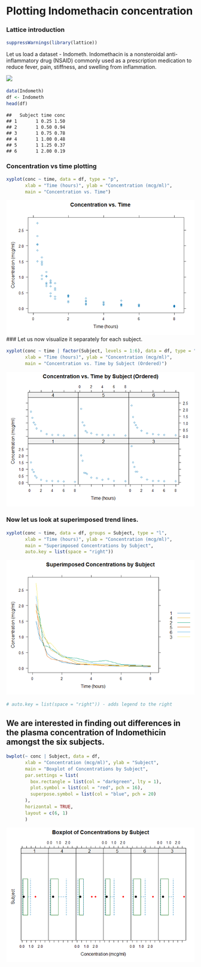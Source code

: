 Plotting Indomethacin concentration
================

### Lattice introduction

``` r
suppressWarnings(library(lattice))
```

Let us load a dataset - Indometh. Indomethacin is a nonsteroidal
anti-inflammatory drug (NSAID) commonly used as a prescription
medication to reduce fever, pain, stiffness, and swelling from
inflammation.

<img src="https://upload.wikimedia.org/wikipedia/commons/4/4e/Indometacin.svg" width="50%">

``` r
data(Indometh)
df <- Indometh
head(df)
```

    ##   Subject time conc
    ## 1       1 0.25 1.50
    ## 2       1 0.50 0.94
    ## 3       1 0.75 0.78
    ## 4       1 1.00 0.48
    ## 5       1 1.25 0.37
    ## 6       1 2.00 0.19

### Concentration vs time plotting

``` r
xyplot(conc ~ time, data = df, type = "p",
       xlab = "Time (hours)", ylab = "Concentration (mcg/ml)",
       main = "Concentration vs. Time")
```

![](lattice_files/figure-gfm/unnamed-chunk-3-1.png)<!-- --> \### Let us
now visualize it separately for each subject.

``` r
xyplot(conc ~ time | factor(Subject, levels = 1:6), data = df, type = "p",
       xlab = "Time (hours)", ylab = "Concentration (mcg/ml)",
       main = "Concentration vs. Time by Subject (Ordered)")
```

![](lattice_files/figure-gfm/unnamed-chunk-4-1.png)<!-- -->

### Now let us look at superimposed trend lines.

``` r
xyplot(conc ~ time, data = df, groups = Subject, type = "l",
       xlab = "Time (hours)", ylab = "Concentration (mcg/ml)",
       main = "Superimposed Concentrations by Subject",
       auto.key = list(space = "right"))
```

![](lattice_files/figure-gfm/unnamed-chunk-5-1.png)<!-- -->

``` r
# auto.key = list(space = "right")) - adds legend to the right
```

## We are interested in finding out differences in the plasma concentration of Indomethicin amongst the six subjects.

``` r
bwplot(~ conc | Subject, data = df,
       xlab = "Concentration (mcg/ml)", ylab = "Subject",
       main = "Boxplot of Concentrations by Subject",
       par.settings = list(
         box.rectangle = list(col = "darkgreen", lty = 1),
         plot.symbol = list(col = "red", pch = 16),
         superpose.symbol = list(col = "blue", pch = 20)
       ),
       horizontal = TRUE,
       layout = c(6, 1)
       )  
```

![](lattice_files/figure-gfm/unnamed-chunk-6-1.png)<!-- -->
